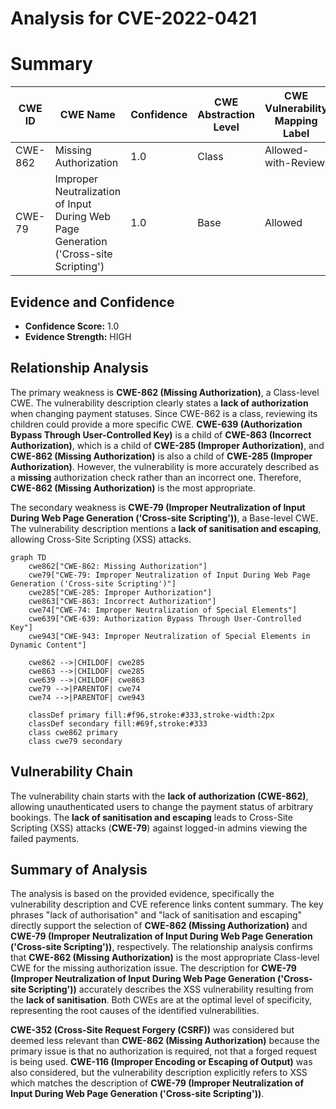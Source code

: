 # Analysis for CVE-2022-0421

# Summary
| CWE ID | CWE Name | Confidence | CWE Abstraction Level | CWE Vulnerability Mapping Label | CWE-Vulnerability Mapping Notes |
|---|---|---|---|---|---|
| CWE-862 | Missing Authorization | 1.0 | Class | Allowed-with-Review | Primary CWE |
| CWE-79 | Improper Neutralization of Input During Web Page Generation ('Cross-site Scripting') | 1.0 | Base | Allowed | Secondary CWE |

## Evidence and Confidence

*   **Confidence Score:** 1.0
*   **Evidence Strength:** HIGH

## Relationship Analysis
The primary weakness is **CWE-862 (Missing Authorization)**, a Class-level CWE. The vulnerability description clearly states a **lack of authorization** when changing payment statuses. Since CWE-862 is a class, reviewing its children could provide a more specific CWE. **CWE-639 (Authorization Bypass Through User-Controlled Key)** is a child of **CWE-863 (Incorrect Authorization)**, which is a child of **CWE-285 (Improper Authorization)**, and **CWE-862 (Missing Authorization)** is also a child of **CWE-285 (Improper Authorization)**. However, the vulnerability is more accurately described as a **missing** authorization check rather than an incorrect one. Therefore, **CWE-862 (Missing Authorization)** is the most appropriate.

The secondary weakness is **CWE-79 (Improper Neutralization of Input During Web Page Generation ('Cross-site Scripting'))**, a Base-level CWE. The vulnerability description mentions a **lack of sanitisation and escaping**, allowing Cross-Site Scripting (XSS) attacks.

```mermaid
graph TD
    cwe862["CWE-862: Missing Authorization"]
    cwe79["CWE-79: Improper Neutralization of Input During Web Page Generation ('Cross-site Scripting')"]
    cwe285["CWE-285: Improper Authorization"]
    cwe863["CWE-863: Incorrect Authorization"]
    cwe74["CWE-74: Improper Neutralization of Special Elements"]
    cwe639["CWE-639: Authorization Bypass Through User-Controlled Key"]
    cwe943["CWE-943: Improper Neutralization of Special Elements in Dynamic Content"]
    
    cwe862 -->|CHILDOF| cwe285
    cwe863 -->|CHILDOF| cwe285
    cwe639 -->|CHILDOF| cwe863
    cwe79 -->|PARENTOF| cwe74
    cwe74 -->|PARENTOF| cwe943

    classDef primary fill:#f96,stroke:#333,stroke-width:2px
    classDef secondary fill:#69f,stroke:#333
    class cwe862 primary
    class cwe79 secondary
```

## Vulnerability Chain
The vulnerability chain starts with the **lack of authorization (CWE-862)**, allowing unauthenticated users to change the payment status of arbitrary bookings. The **lack of sanitisation and escaping** leads to Cross-Site Scripting (XSS) attacks (**CWE-79**) against logged-in admins viewing the failed payments.

## Summary of Analysis
The analysis is based on the provided evidence, specifically the vulnerability description and CVE reference links content summary. The key phrases "lack of authorisation" and "lack of sanitisation and escaping" directly support the selection of **CWE-862 (Missing Authorization)** and **CWE-79 (Improper Neutralization of Input During Web Page Generation ('Cross-site Scripting'))**, respectively. The relationship analysis confirms that **CWE-862 (Missing Authorization)** is the most appropriate Class-level CWE for the missing authorization issue. The description for **CWE-79 (Improper Neutralization of Input During Web Page Generation ('Cross-site Scripting'))** accurately describes the XSS vulnerability resulting from the **lack of sanitisation**. Both CWEs are at the optimal level of specificity, representing the root causes of the identified vulnerabilities.

**CWE-352 (Cross-Site Request Forgery (CSRF))** was considered but deemed less relevant than **CWE-862 (Missing Authorization)** because the primary issue is that no authorization is required, not that a forged request is being used. **CWE-116 (Improper Encoding or Escaping of Output)** was also considered, but the vulnerability description explicitly refers to XSS which matches the description of **CWE-79 (Improper Neutralization of Input During Web Page Generation ('Cross-site Scripting'))**.